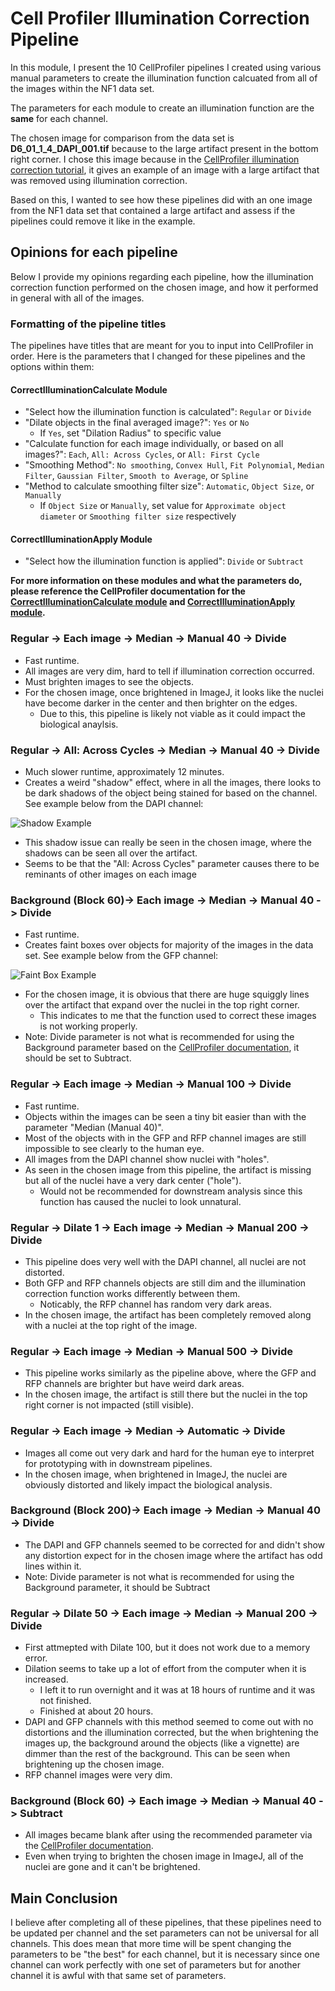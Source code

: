 # Cell Profiler Illumination Correction Pipeline

In this module, I present the 10 CellProfiler pipelines I created using various manual parameters to create the illumination function calcuated from all of the images within the NF1 data set.

The parameters for each module to create an illumination function are the **same** for each channel.

The chosen image for comparison from the data set is **D6_01_1_4_DAPI_001.tif** because to the large artifact present in the bottom right corner. 
I chose this image because in the [CellProfiler illumination correction tutorial](https://cellprofiler-examples.s3.amazonaws.com/ExampleIlluminationCorrection_Tutorial.pdf), it gives an example of an image with a large artifact that was removed using illumination correction. 

Based on this, I wanted to see how these pipelines did with an one image from the NF1 data set that contained a large artifact and assess if the pipelines could remove it like in the example.

## Opinions for each pipeline

Below I provide my opinions regarding each pipeline, how the illumination correction function performed on the chosen image, and how it performed in general with all of the images.

### Formatting of the pipeline titles

The pipelines have titles that are meant for you to input into CellProfiler in order. Here is the parameters that I changed for these pipelines and the options within them:

#### CorrectIlluminationCalculate Module

- "Select how the illumination function is calculated": `Regular` or `Divide`
- "Dilate objects in the final averaged image?": `Yes` or `No`
    - If `Yes`, set "Dilation Radius" to specific value
- "Calculate function for each image individually, or based on all images?": `Each`, `All: Across Cycles`, or `All: First Cycle` 
- "Smoothing Method": `No smoothing`, `Convex Hull`, `Fit Polynomial`, `Median Filter`, `Gaussian Filter`, `Smooth to Average`, or `Spline`
- "Method to calculate smoothing filter size": `Automatic`, `Object Size`, or `Manually`
    - If `Object Size` or `Manually`, set value for `Approximate object diameter` or `Smoothing filter size` respectively

#### CorrectIlluminationApply Module

- "Select how the illumination function is applied": `Divide` or `Subtract`

**For more information on these modules and what the parameters do, please reference the CellProfiler documentation for the [CorrectIlluminationCalculate module](http://d1zymp9ayga15t.cloudfront.net/content/Documentation/cp2.1_2.2manual/CorrectIlluminationCalculate.html) and [CorrectIlluminationApply module](http://d1zymp9ayga15t.cloudfront.net/content/Documentation/cp2.1_2.2manual/CorrectIlluminationApply.html).**

### Regular -> Each image -> Median -> Manual 40 -> Divide

- Fast runtime.
- All images are very dim, hard to tell if illumination correction occurred.
- Must brighten images to see the objects.
- For the chosen image, once brightened in ImageJ, it looks like the nuclei have become darker in the center and then brighter on the edges.
    - Due to this, this pipeline is likely not viable as it could impact the biological anaylsis.

### Regular -> All: Across Cycles -> Median -> Manual 40 -> Divide 

- Much slower runtime, approximately 12 minutes.
- Creates a weird "shadow" effect, where in all the images, there looks to be dark shadows of the object being stained for based on the channel. 
See example below from the DAPI channel:

![Shadow Example](Examples/Shadow_Example.png)

- This shadow issue can really be seen in the chosen image, where the shadows can be seen all over the artifact.
- Seems to be that the "All: Across Cycles" parameter causes there to be reminants of other images on each image

### Background (Block 60)-> Each image -> Median -> Manual 40 -> Divide

- Fast runtime.
- Creates faint boxes over objects for majority of the images in the data set. See example below from the GFP channel:

![Faint Box Example](Examples/Faint_Box_Example.png)


- For the chosen image, it is obvious that there are huge squiggly lines over the artifact that expand over the nuclei in the top right corner.
    - This indicates to me that the function used to correct these images is not working properly.
- Note: Divide parameter is not what is recommended for using the Background parameter based on the [CellProfiler documentation](http://d1zymp9ayga15t.cloudfront.net/content/Documentation/cp2.1_2.2manual/CorrectIlluminationApply.html), it should be set to Subtract.
    
### Regular -> Each image -> Median -> Manual 100 -> Divide

- Fast runtime.
- Objects within the images can be seen a tiny bit easier than with the parameter "Median (Manual 40)".
- Most of the objects with in the GFP and RFP channel images are still impossible to see clearly to the human eye.
- All images from the DAPI channel show nuclei with "holes".
- As seen in the chosen image from this pipeline, the artifact is missing but all of the nuclei have a very dark center ("hole").
    - Would not be recommended for downstream analysis since this function has caused the nuclei to look unnatural.

### Regular -> Dilate 1 -> Each image -> Median -> Manual 200 -> Divide

- This pipeline does very well with the DAPI channel, all nuclei are not distorted.
- Both GFP and RFP channels objects are still dim and the illumination correction function works differently between them.
    - Noticably, the RFP channel has random very dark areas.
- In the chosen image, the artifact has been completely removed along with a nuclei at the top right of the image.

### Regular -> Each image -> Median -> Manual 500 -> Divide

- This pipeline works similarly as the pipeline above, where the GFP and RFP channels are brighter but have weird dark areas.
- In the chosen image, the artifact is still there but the nuclei in the top right corner is not impacted (still visible).

### Regular -> Each image -> Median -> Automatic -> Divide

- Images all come out very dark and hard for the human eye to interpret for prototyping with in downstream pipelines.
- In the chosen image, when brightened in ImageJ, the nuclei are obviously distorted and likely impact the biological analysis.

### Background (Block 200)-> Each image -> Median -> Manual 40 -> Divide

- The DAPI and GFP channels seemed to be corrected for and didn't show any distortion expect for in the chosen image where the artifact has odd lines within it.
- Note: Divide parameter is not what is recommended for using the Background parameter, it should be Subtract 

### Regular -> Dilate 50 -> Each image -> Median -> Manual 200 -> Divide

- First attmepted with Dilate 100, but it does not work due to a memory error. 
- Dilation seems to take up a lot of effort from the computer when it is increased.
    - I left it to run overnight and it was at 18 hours of runtime and it was not finished.
    - Finished at about 20 hours.
- DAPI and GFP channels with this method seemed to come out with no distortions and the illumination corrected, but the when brightening the images up, the background around the objects (like a vignette) are dimmer than the rest of the background. 
This can be seen when brightening up the chosen image.
- RFP channel images were very dim.

### Background (Block 60) -> Each image -> Median -> Manual 40 -> Subtract

- All images became blank after using the recommended parameter via the [CellProfiler documentation](http://d1zymp9ayga15t.cloudfront.net/CPmanual/CorrectIlluminationApply.html).
- Even when trying to brighten the chosen image in ImageJ, all of the nuclei are gone and it can't be brightened.

## Main Conclusion

I believe after completing all of these pipelines, that these pipelines need to be updated per channel and the set parameters can not be universal for all channels. 
This does mean that more time will be spent changing the parameters to be "the best" for each channel, but it is necessary since one channel can work perfectly with one set of parameters but for another channel it is awful with that same set of parameters.